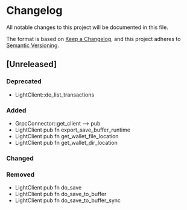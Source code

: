 # Changelog

All notable changes to this project will be documented in this file.

The format is based on [Keep a Changelog](https://keepachangelog.com/en/1.0.0/),
and this project adheres to [Semantic Versioning](https://semver.org/spec/v2.0.0.html).

## [Unreleased]

### Deprecated
- LightClient::do_list_transactions

### Added

- GrpcConnector::get_client --> pub
- LightClient pub fn export_save_buffer_runtime
- LightClient pub fn get_wallet_file_location
- LightClient pub fn get_wallet_dir_location

### Changed

### Removed

- LightClient pub fn do_save
- LightClient pub fn do_save_to_buffer
- LightClient pub fn do_save_to_buffer_sync
